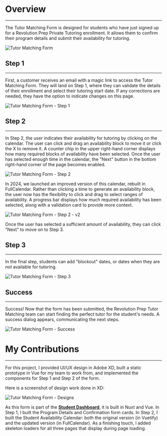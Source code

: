 # **<a style="color: var(--ion-color-dark);" name="overview">Overview</a>**

<hr style="border-bottom: 2px solid var(--ion-color-secondary);" />

The Tutor Matching Form is designed for students who have just signed up for a Revolution Prep Private Tutoring enrollment. It allows them to confirm their program details and submit their availability for tutoring.

![Tutor Matching Form](https://beiatrix.s3.us-west-1.amazonaws.com/projects/tutor-matching-form/tutor-matching-form-cover.gif)

## **<a style="color: var(--ion-color-dark);" name="step-1">Step 1</a>**

<hr style="border-bottom: 2px solid var(--ion-color-secondary-tint);" />

First, a customer receives an email with a magic link to access the Tutor Matching Form. They will land on Step 1, where they can validate the details of their enrollment and select their tutoring start date. If any corrections are needed, they have the option to indicate changes on this page.

![Tutor Matching Form - Step 1](https://beiatrix.s3.us-west-1.amazonaws.com/projects/tutor-matching-form/tutor-matching-form-step-1.jpg)

## **<a style="color: var(--ion-color-dark);" name="step-2">Step 2</a>**

<hr style="border-bottom: 2px solid var(--ion-color-secondary-tint);" />

In Step 2, the user indicates their availability for tutoring by clicking on the calendar. The user can click and drag an availability block to move it or click the X to remove it. A counter chip in the upper right-hand corner displays how many required blocks of availability have been selected. Once the user has selected enough time in the calendar, the "Next" button in the bottom right-hand corner of the page becomes enabled.

![Tutor Matching Form - Step 2](https://beiatrix.s3.us-west-1.amazonaws.com/projects/tutor-matching-form/tutor-matching-form-step-2.gif)

In 2024, we launched an improved version of this calendar, rebuilt in FullCalendar. Rather than clicking a time to generate an availability block, the user now has the flexibility to click and drag to select ranges of availability. A progress bar displays how much required availability has been selected, along with a validation card to provide more context.

![Tutor Matching Form - Step 2 - v2](https://beiatrix.s3.us-west-1.amazonaws.com/projects/tutor-matching-form/tutor-matching-form-step-2-v2.gif)

Once the user has selected a sufficient amount of availability, they can click "Next" to move on to Step 3.

## **<a style="color: var(--ion-color-dark);" name="step-3">Step 3</a>**

<hr style="border-bottom: 2px solid var(--ion-color-secondary-tint);" />

In the final step, students can add "blockout" dates, or dates when they are *not* available for tutoring.

![Tutor Matching Form - Step 3](https://beiatrix.s3.us-west-1.amazonaws.com/projects/tutor-matching-form/tutor-matching-form-step-3.gif)

## **<a style="color: var(--ion-color-dark);" name="success">Success</a>**

<hr style="border-bottom: 2px solid var(--ion-color-secondary-tint);" />

Success! Now that the form has been submitted, the Revolution Prep Tutor Matching team can start finding the perfect tutor for the student's needs. A success dialog appears, communicating the next steps.

![Tutor Matching Form - Success](https://beiatrix.s3.us-west-1.amazonaws.com/projects/tutor-matching-form/tutor-matching-form-success.jpg)

# **<a style="color: var(--ion-color-dark);" name="my-contributions">My Contributions</a>**

<hr style="border-bottom: 2px solid var(--ion-color-secondary);" />

For this project, I provided UI/UX design in Adobe XD, built a static prototype in Vue for my team to work from, and implemented the components for Step 1 and Step 2 of the form.

Here is a screenshot of design work done in XD:

![Tutor Matching Form - Designs](https://beiatrix.s3.us-west-1.amazonaws.com/projects/tutor-matching-form/tutor-matching-form-designs.jpg)

As this form is part of the **[Student Dashboard](/projects/student-dashboard#my-contributions)**, it is built in Nuxt and Vue. In Step 1, I built the Program Details and Confirmation form cards. In Step 2, I built the Student Availability Calendar: both the original version (in Vuetify) and the updated version (in FullCalendar). As a finishing touch, I added skeleton loaders for all three pages that display during page loading.